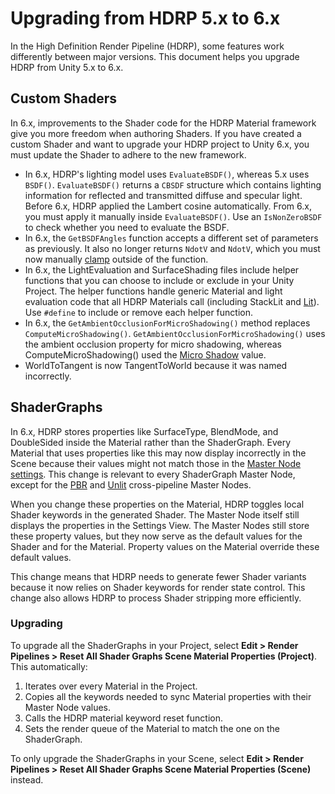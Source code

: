 # Upgrading from HDRP 5.x to 6.x

In the High Definition Render Pipeline (HDRP), some features work differently between major versions. This document helps you upgrade HDRP from Unity 5.x to 6.x.

## Custom Shaders

In 6.x, improvements to the Shader code for the HDRP Material framework give you more freedom when authoring Shaders. If you have created a custom Shader and want to upgrade your HDRP project to Unity 6.x, you must update the Shader to adhere to the new framework.

- In 6.x, HDRP's lighting model uses  `EvaluateBSDF()`, whereas 5.x uses `BSDF()`. `EvaluateBSDF()` returns a `CBSDF` structure which contains lighting information for reflected and transmitted diffuse and specular light. Before 6.x, HDRP applied the Lambert cosine automatically. From 6.x, you must apply it manually inside `EvaluateBSDF()`. Use an `IsNonZeroBSDF` to check whether you need to evaluate the BSDF.
- In 6.x, the  `GetBSDFAngles` function  accepts a different set of parameters as previously. It also no longer returns `NdotV` and `NdotV`, which you must now manually [clamp](<https://docs.unity3d.com/ScriptReference/Mathf.Clamp.html>) outside of the function.
- In 6.x, the LightEvaluation and SurfaceShading files  include helper functions that you can choose to include or exclude in your Unity Project. The helper functions handle generic Material and light evaluation code that all HDRP Materials call (including StackLit and [Lit](Lit-Shader.md)). Use `#define` to include or remove each helper function.
- In 6.x, the `GetAmbientOcclusionForMicroShadowing()` method replaces `ComputeMicroShadowing()`. `GetAmbientOcclusionForMicroShadowing()` uses the ambient occlusion property for micro shadowing, whereas ComputeMicroShadowing() used the [Micro Shadow](Override-Micro-Shadows.md) value.
- WorldToTangent is now TangentToWorld because it was named incorrectly.

## ShaderGraphs

In 6.x, HDRP stores properties like SurfaceType, BlendMode, and DoubleSided inside the Material rather than the ShaderGraph. Every Material that uses properties like this may now display incorrectly in the Scene because their values might not match those in the [Master Node settings](https://docs.unity3d.com/Packages/com.unity.shadergraph@latest/index.html?subfolder=/manual/Master-Node.html). This change is relevant to every ShaderGraph Master Node, except for the [PBR](https://docs.unity3d.com/Packages/com.unity.shadergraph@latest/index.html?subfolder=/manual/PBR-Master-Node.html) and [Unlit](https://docs.unity3d.com/Packages/com.unity.shadergraph@latest/index.html?subfolder=/manual/Unlit-Master-Node.html) cross-pipeline Master Nodes.

When you change these properties on the Material, HDRP toggles local Shader keywords in the generated Shader. The Master Node itself still displays the properties in the Settings View. The Master Nodes still store these property values, but they now serve as the default values for the Shader and for the Material. Property values on the Material override these default values.

This change means that HDRP needs to generate fewer Shader variants because it now relies on Shader keywords for render state control. This change also allows HDRP to process Shader stripping more efficiently.

### Upgrading

To upgrade all the ShaderGraphs in your Project, select **Edit > Render Pipelines > Reset All Shader Graphs Scene Material Properties (Project)**. This automatically:

1. Iterates over every Material in the Project.
2. Copies all the keywords needed to sync Material properties with their Master Node values.
3. Calls the HDRP material keyword reset function.
4. Sets the render queue of the Material to match the one on the ShaderGraph.

 To only upgrade the ShaderGraphs in your Scene, select **Edit > Render Pipelines > Reset All Shader Graphs Scene Material Properties (Scene)** instead.
